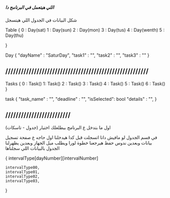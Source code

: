 ##### اللي هيتعمل في البرنامج دا   #####


شكل البيانات في الجدول اللي هيتسجل


Table {
    0 : Day(sat)
    1 : Day(sun)
    2 : Day(mon)
    3 : Day(tus)
    4 : Day(wenth)
    5 : Day(thu)

}

Day {
    "dayName" : "SaturDay",
    "task1"   : "",
    "task2"   : "",
    "task3"   : ""
}

## ///////////////////////////////////////////////////////  ##

Tasks {
    0 : Task()
    1: Task()
    2 : Task()
    3 : Task()
    4 : Task()
    5 : Task()
    6 : Task()
}


task {
    "task_name" : "",
    "deadline"  : "",
    "isSelected": bool
    "details"   : "",
}


## /////////////////////////
اول ما بتدخل ع البرنامج بيطلعلك اختيار (جدول - تاسكات)

في قسم الجدول 
لو مافيش داتا اتسجلت قبل كدا هيدخلنا اول حاجه ع صفحة تسجيل بيانات 
وبعدين ندوس حفظ هيرجعنا خطوة لورا ويطلب ميل الجهاز وبعدين يظهرلنا الجدول بالبيانات اللي سجلناها

{
    intervalType[dayNumber][intervalNumber]

    intervalType00,
    intervalType01,
    intervalType02,
    intervalType03,
}